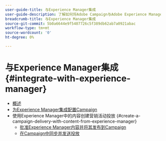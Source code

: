 ```yaml
---
user-guide-title: 与Experience Manager集成
user-guide-description: 了解如何将Adobe Campaign与Adobe Experience Manager连接起来，以便在Experience Manager中管理电子邮件投放模板、资产和表单。
breadcrumb-title: 与Experience Manager集成
source-git-commit: 5b0a6644e9f5407726c5f389db62ab7a0921abac
workflow-type: tm+mt
source-wordcount: '0'
ht-degree: 0%

---
```



# 与Experience Manager集成 {#integrate-with-experience-manager}

+ [概述](/help/tutorial-integrate-with-experience-manager/overview.md)
+ [为Experience Manager集成配置Campaign](/help/tutorial-integrate-with-experience-manager/configure-campaign-for-aem-integration.md)
+ 使用Experience Manager中的内容创建营销活动投放 {#create-a-campaign-delivery-with-content-from-experience-manager}
   + [批准Experience Manager内容并将其发布到Campaign](/help/tutorial-integrate-with-experience-manager/approve-and-publish-aem-content-to-campaign.md)
   + [在Campaign中同步并发送投放](/help/tutorial-integrate-with-experience-manager/synchronize-and-send-an-aem-delivery-in-campaign.md)

